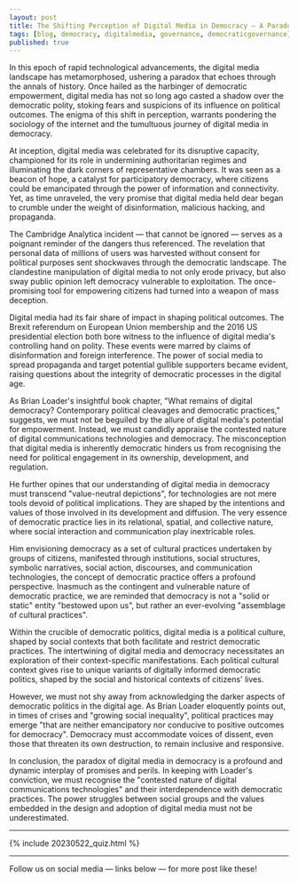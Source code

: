 ```yaml
---
layout: post
title: The Shifting Perception of Digital Media in Democracy — A Paradox Unveiled
tags: [blog, democracy, digitalmedia, governance, democraticgovernance]
published: true
---
```


In this epoch of rapid technological advancements, the digital media landscape has metamorphosed, ushering a paradox that echoes through the annals of history. Once hailed as the harbinger of democratic empowerment, digital media has not so long ago casted a shadow over the democratic polity, stoking fears and suspicions of its influence on political outcomes. The enigma of this shift in perception, warrants pondering the sociology of the internet and the tumultuous journey of digital media in democracy.

At inception, digital media was celebrated for its disruptive capacity, championed for its role in undermining authoritarian regimes and illuminating the dark corners of representative chambers. It was seen as a beacon of hope, a catalyst for participatory democracy, where citizens could be emancipated through the power of information and connectivity. Yet, as time unraveled, the very promise that digital media held dear began to crumble under the weight of disinformation, malicious hacking, and propaganda.

The Cambridge Analytica incident — that cannot be ignored — serves as a poignant reminder of the dangers thus referenced. The revelation that personal data of millions of users was harvested without consent for political purposes sent shockwaves through the democratic landscape. The clandestine manipulation of digital media to not only erode privacy, but also sway public opinion left democracy vulnerable to exploitation. The once-promising tool for empowering citizens had turned into a weapon of mass deception.

Digital media had its fair share of impact in shaping political outcomes. The Brexit referendum on European Union membership and the 2016 US presidential election both bore witness to the influence of digital media's controlling hand on polity. These events were marred by claims of disinformation and foreign interference. The power of social media to spread propaganda and target potential gullible supporters became evident, raising questions about the integrity of democratic processes in the digital age.

As Brian Loader's insightful book chapter, "What remains of digital democracy? Contemporary political cleavages and democratic practices," suggests, we must not be beguiled by the allure of digital media's potential for empowerment. Instead, we must candidly appraise the contested nature of digital communications technologies and democracy. The misconception that digital media is inherently democratic hinders us from recognising the need for political engagement in its ownership, development, and regulation.

He further opines that our understanding of digital media in democracy must transcend "value-neutral depictions", for technologies are not mere tools devoid of political implications. They are shaped by the intentions and values of those involved in its development and diffusion. The very essence of democratic practice lies in its relational, spatial, and collective nature, where social interaction and communication play inextricable roles.

Him envisioning democracy as a set of cultural practices undertaken by groups of citizens, manifested through institutions, social structures, symbolic narratives, social action, discourses, and communication technologies, the concept of democratic practice offers a profound perspective. Inasmuch as the contingent and vulnerable nature of democratic practice, we are reminded that democracy is not a "solid or static" entity "bestowed upon us", but rather an ever-evolving "assemblage of cultural practices".

Within the crucible of democratic politics, digital media is a political culture, shaped by social contexts that both facilitate and restrict democratic practices. The intertwining of digital media and democracy necessitates an exploration of their context-specific manifestations. Each political cultural context gives rise to unique variants of digitally informed democratic politics, shaped by the social and historical contexts of citizens' lives.

However, we must not shy away from acknowledging the darker aspects of democratic politics in the digital age. As Brian Loader eloquently points out, in times of crises and "growing social inequality", political practices may emerge "that are neither emancipatory nor conducive to positive outcomes for democracy". Democracy must accommodate voices of dissent, even those that threaten its own destruction, to remain inclusive and responsive.

In conclusion, the paradox of digital media in democracy is a profound and dynamic interplay of promises and perils. In keeping with Loader's conviction, we must recognise the "contested nature of digital communications technologies" and their interdependence with democratic practices. The power struggles between social groups and the values embedded in the design and adoption of digital media must not be underestimated.

---
{% include 20230522_quiz.html %}

---

Follow us on social media — links below — for more post like these!
